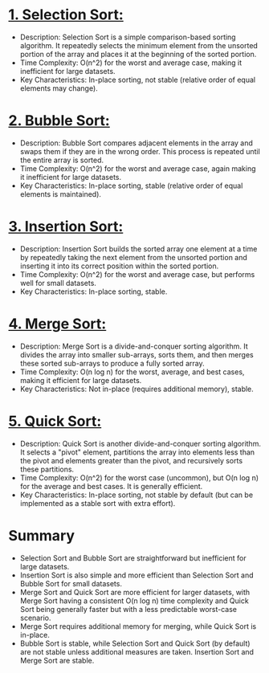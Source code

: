 # [**1. Selection Sort:**](https://www.geeksforgeeks.org/selection-sort/)

* Description: Selection Sort is a simple comparison-based sorting algorithm. It repeatedly selects the minimum element from the unsorted portion of the array and places it at the beginning of the sorted portion.
* Time Complexity: O(n^2) for the worst and average case, making it inefficient for large datasets.
* Key Characteristics: In-place sorting, not stable (relative order of equal elements may change).


# [**2. Bubble Sort:**](https://www.geeksforgeeks.org/bubble-sort/)

* Description: Bubble Sort compares adjacent elements in the array and swaps them if they are in the wrong order. This process is repeated until the entire array is sorted.
* Time Complexity: O(n^2) for the worst and average case, again making it inefficient for large datasets.
* Key Characteristics: In-place sorting, stable (relative order of equal elements is maintained).

# [**3. Insertion Sort:**](https://www.geeksforgeeks.org/insertion-sort/)

* Description: Insertion Sort builds the sorted array one element at a time by repeatedly taking the next element from the unsorted portion and inserting it into its correct position within the sorted portion.
* Time Complexity: O(n^2) for the worst and average case, but performs well for small datasets.
* Key Characteristics: In-place sorting, stable.

# [**4. Merge Sort:**](https://www.geeksforgeeks.org/merge-sort/)

* Description: Merge Sort is a divide-and-conquer sorting algorithm. It divides the array into smaller sub-arrays, sorts them, and then merges these sorted sub-arrays to produce a fully sorted array.
* Time Complexity: O(n log n) for the worst, average, and best cases, making it efficient for large datasets.
* Key Characteristics: Not in-place (requires additional memory), stable.

# [**5. Quick Sort:**](https://www.geeksforgeeks.org/quick-sort/)

* Description: Quick Sort is another divide-and-conquer sorting algorithm. It selects a "pivot" element, partitions the array into elements less than the pivot and elements greater than the pivot, and recursively sorts these partitions.
* Time Complexity: O(n^2) for the worst case (uncommon), but O(n log n) for the average and best cases. It is generally efficient.
* Key Characteristics: In-place sorting, not stable by default (but can be implemented as a stable sort with extra effort).

# **Summary**

* Selection Sort and Bubble Sort are straightforward but inefficient for large datasets.
* Insertion Sort is also simple and more efficient than Selection Sort and Bubble Sort for small datasets.
* Merge Sort and Quick Sort are more efficient for larger datasets, with Merge Sort having a consistent O(n log n) time complexity and Quick Sort being generally faster but with a less predictable worst-case scenario.
* Merge Sort requires additional memory for merging, while Quick Sort is in-place.
* Bubble Sort is stable, while Selection Sort and Quick Sort (by default) are not stable unless additional measures are taken. Insertion Sort and Merge Sort are stable.
